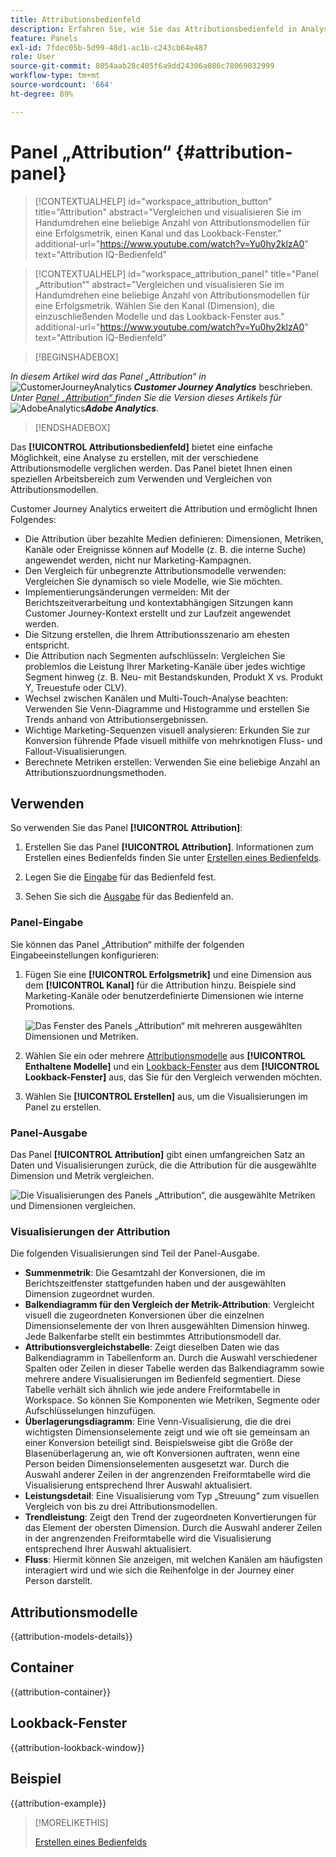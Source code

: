 ```yaml
---
title: Attributionsbedienfeld
description: Erfahren Sie, wie Sie das Attributionsbedienfeld in Analysis Workspace verwenden und interpretieren.
feature: Panels
exl-id: 7fdec05b-5d99-48d1-ac1b-c243cb64e487
role: User
source-git-commit: 8054aab28c405f6a9dd24306a086c78069032999
workflow-type: tm+mt
source-wordcount: '664'
ht-degree: 89%

---
```


# Panel „Attribution“ {#attribution-panel}

<!-- markdownlint-disable MD034 -->

>[!CONTEXTUALHELP]
>id="workspace_attribution_button"
>title="Attribution"
>abstract="Vergleichen und visualisieren Sie im Handumdrehen eine beliebige Anzahl von Attributionsmodellen für eine Erfolgsmetrik, einen Kanal und das Lookback-Fenster."
>additional-url="https://www.youtube.com/watch?v=Yu0hy2klzA0" text="Attribution IQ-Bedienfeld"

>[!CONTEXTUALHELP]
>id="workspace_attribution_panel"
>title="Panel „Attribution“"
>abstract="Vergleichen und visualisieren Sie im Handumdrehen eine beliebige Anzahl von Attributionsmodellen für eine Erfolgsmetrik. Wählen Sie den Kanal (Dimension), die einzuschließenden Modelle und das Lookback-Fenster aus."
>additional-url="https://www.youtube.com/watch?v=Yu0hy2klzA0" text="Attribution IQ-Bedienfeld"

<!-- markdownlint-enable MD034 -->

>[!BEGINSHADEBOX]

_In diesem Artikel wird das Panel „Attribution“ in_ ![CustomerJourneyAnalytics](/help/assets/icons/CustomerJourneyAnalytics.svg) _&#x200B;**Customer Journey Analytics**&#x200B;_ beschrieben.<br/>_Unter [Panel „Attribution“ ](https://experienceleague.adobe.com/de/docs/analytics/analyze/analysis-workspace/panels/attribution) finden Sie die Version dieses Artikels für_ ![AdobeAnalytics](/help/assets/icons/AdobeAnalytics.svg) _&#x200B;**Adobe Analytics**._

>[!ENDSHADEBOX]

Das **[!UICONTROL Attributionsbedienfeld]** bietet eine einfache Möglichkeit, eine Analyse zu erstellen, mit der verschiedene Attributionsmodelle verglichen werden. Das Panel bietet Ihnen einen speziellen Arbeitsbereich zum Verwenden und Vergleichen von Attributionsmodellen.

Customer Journey Analytics erweitert die Attribution und ermöglicht Ihnen Folgendes:

* Die Attribution über bezahlte Medien definieren: Dimensionen, Metriken, Kanäle oder Ereignisse können auf Modelle (z. B. die interne Suche) angewendet werden, nicht nur Marketing-Kampagnen.
* Den Vergleich für unbegrenzte Attributionsmodelle verwenden: Vergleichen Sie dynamisch so viele Modelle, wie Sie möchten.
* Implementierungsänderungen vermeiden: Mit der Berichtszeitverarbeitung und kontextabhängigen Sitzungen kann Customer Journey-Kontext erstellt und zur Laufzeit angewendet werden.
* Die Sitzung erstellen, die Ihrem Attributionsszenario am ehesten entspricht.
* Die Attribution nach Segmenten aufschlüsseln: Vergleichen Sie problemlos die Leistung Ihrer Marketing-Kanäle über jedes wichtige Segment hinweg (z. B. Neu- mit Bestandskunden, Produkt X vs. Produkt Y, Treuestufe oder CLV).
* Wechsel zwischen Kanälen und Multi-Touch-Analyse beachten: Verwenden Sie Venn-Diagramme und Histogramme und erstellen Sie Trends anhand von Attributionsergebnissen.
* Wichtige Marketing-Sequenzen visuell analysieren: Erkunden Sie zur Konversion führende Pfade visuell mithilfe von mehrknotigen Fluss- und Fallout-Visualisierungen.
* Berechnete Metriken erstellen: Verwenden Sie eine beliebige Anzahl an Attributionszuordnungsmethoden.

## Verwenden

So verwenden Sie das Panel **[!UICONTROL Attribution]**:

1. Erstellen Sie das Panel **[!UICONTROL Attribution]**. Informationen zum Erstellen eines Bedienfelds finden Sie unter [Erstellen eines Bedienfelds](panels.md#create-a-panel).

1. Legen Sie die [Eingabe](#panel-input) für das Bedienfeld fest.

1. Sehen Sie sich die [Ausgabe](#panel-output) für das Bedienfeld an.

### Panel-Eingabe

Sie können das Panel „Attribution“ mithilfe der folgenden Eingabeeinstellungen konfigurieren:

1. Fügen Sie eine **[!UICONTROL Erfolgsmetrik]** und eine Dimension aus dem **[!UICONTROL Kanal]** für die Attribution hinzu. Beispiele sind Marketing-Kanäle oder benutzerdefinierte Dimensionen wie interne Promotions.

   ![Das Fenster des Panels „Attribution“ mit mehreren ausgewählten Dimensionen und Metriken.](assets/attribution-panel.png)

1. Wählen Sie ein oder mehrere [Attributionsmodelle](#attribution-models) aus **[!UICONTROL Enthaltene Modelle]** und ein [Lookback-Fenster](#lookback-window) aus dem **[!UICONTROL Lookback-Fenster]** aus, das Sie für den Vergleich verwenden möchten.

1. Wählen Sie **[!UICONTROL Erstellen]** aus, um die Visualisierungen im Panel zu erstellen.

### Panel-Ausgabe

Das Panel **[!UICONTROL Attribution]** gibt einen umfangreichen Satz an Daten und Visualisierungen zurück, die die Attribution für die ausgewählte Dimension und Metrik vergleichen.

![Die Visualisierungen des Panels „Attribution“, die ausgewählte Metriken und Dimensionen vergleichen.](assets/attr_panel_vizs.png)

### Visualisierungen der Attribution

Die folgenden Visualisierungen sind Teil der Panel-Ausgabe.

* **Summenmetrik**: Die Gesamtzahl der Konversionen, die im Berichtszeitfenster stattgefunden haben und der ausgewählten Dimension zugeordnet wurden.
* **Balkendiagramm für den Vergleich der Metrik-Attribution**: Vergleicht visuell die zugeordneten Konversionen über die einzelnen Dimensionselemente der von Ihren ausgewählten Dimension hinweg. Jede Balkenfarbe stellt ein bestimmtes Attributionsmodell dar.
* **Attributionsvergleichstabelle**: Zeigt dieselben Daten wie das Balkendiagramm in Tabellenform an. Durch die Auswahl verschiedener Spalten oder Zeilen in dieser Tabelle werden das Balkendiagramm sowie mehrere andere Visualisierungen im Bedienfeld segmentiert. Diese Tabelle verhält sich ähnlich wie jede andere Freiformtabelle in Workspace. So können Sie Komponenten wie Metriken, Segmente oder Aufschlüsselungen hinzufügen.
* **Überlagerungsdiagramm**: Eine Venn-Visualisierung, die die drei wichtigsten Dimensionselemente zeigt und wie oft sie gemeinsam an einer Konversion beteiligt sind. Beispielsweise gibt die Größe der Blasenüberlagerung an, wie oft Konversionen auftraten, wenn eine Person beiden Dimensionselementen ausgesetzt war. Durch die Auswahl anderer Zeilen in der angrenzenden Freiformtabelle wird die Visualisierung entsprechend Ihrer Auswahl aktualisiert.
* **Leistungsdetail**: Eine Visualisierung vom Typ „Streuung“ zum visuellen Vergleich von bis zu drei Attributionsmodellen.
* **Trendleistung**: Zeigt den Trend der zugeordneten Konvertierungen für das Element der obersten Dimension. Durch die Auswahl anderer Zeilen in der angrenzenden Freiformtabelle wird die Visualisierung entsprechend Ihrer Auswahl aktualisiert.
* **Fluss**: Hiermit können Sie anzeigen, mit welchen Kanälen am häufigsten interagiert wird und wie sich die Reihenfolge in der Journey einer Person darstellt.

## Attributionsmodelle

{{attribution-models-details}}

## Container

{{attribution-container}}

## Lookback-Fenster

{{attribution-lookback-window}}

## Beispiel

{{attribution-example}}

>[!MORELIKETHIS]
>
> [Erstellen eines Bedienfelds](/help/analysis-workspace/c-panels/panels.md#create-a-panel)
>
